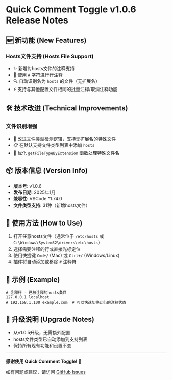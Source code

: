 # Quick Comment Toggle v1.0.6 Release Notes

## 🆕 新功能 (New Features)

### Hosts文件支持 (Hosts File Support)
- ✨ 新增对hosts文件的注释支持
- 📝 使用 `#` 字符进行行注释
- 🔍 自动识别名为 `hosts` 的文件（无扩展名）
- ⚡ 支持与其他配置文件相同的批量注释/取消注释功能

## 🛠️ 技术改进 (Technical Improvements)

### 文件识别增强
- 🎯 改进文件类型检测逻辑，支持无扩展名的特殊文件
- 📋 在默认支持文件类型列表中添加 `hosts`
- 🔧 优化 `getFileTypeByExtension` 函数处理特殊文件名

## 📦 版本信息 (Version Info)

- **版本号**: v1.0.6
- **发布日期**: 2025年1月
- **兼容性**: VSCode ^1.74.0
- **文件类型支持**: 31种（新增hosts文件）

## 🚀 使用方法 (How to Use)

1. 打开任意hosts文件（通常位于 `/etc/hosts` 或 `C:\Windows\System32\drivers\etc\hosts`）
2. 选择需要注释的行或直接光标定位
3. 使用快捷键 `Cmd+/` (Mac) 或 `Ctrl+/` (Windows/Linux)
4. 插件将自动添加或移除 `#` 注释符

## 📝 示例 (Example)

```hosts
# 注释行 - 已被注释的hosts条目
127.0.0.1 localhost
# 192.168.1.100 example.com  # 可以快速切换此行的注释状态
```

## 🔄 升级说明 (Upgrade Notes)

- 从v1.0.5升级，无需额外配置
- hosts文件类型已自动添加到支持列表
- 保持所有现有功能和设置不变

---

**感谢使用 Quick Comment Toggle! 🎉**

如有问题或建议，请访问 [GitHub Issues](https://github.com/lhaizhu/quick-comment-toggle/issues)